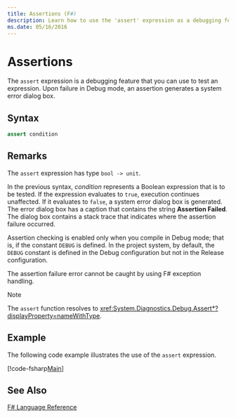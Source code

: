 ```yaml
---
title: Assertions (F#)
description: Learn how to use the 'assert' expression as a debugging feature for testing expressions in the F# programming language.
ms.date: 05/16/2016
---
```

# Assertions

The `assert` expression is a debugging feature that you can use to test an expression. Upon failure in Debug mode, an assertion generates a system error dialog box.

## Syntax

```fsharp
assert condition
```

## Remarks

The `assert` expression has type `bool -> unit`.

In the previous syntax, *condition* represents a Boolean expression that is to be tested. If the expression evaluates to `true`, execution continues unaffected. If it evaluates to `false`, a system error dialog box is generated. The error dialog box has a caption that contains the string **Assertion Failed**. The dialog box contains a stack trace that indicates where the assertion failure occurred.

Assertion checking is enabled only when you compile in Debug mode; that is, if the constant `DEBUG` is defined. In the project system, by default, the `DEBUG` constant is defined in the Debug configuration but not in the Release configuration.

The assertion failure error cannot be caught by using F# exception handling.

> [!NOTE]
> The `assert` function resolves to <xref:System.Diagnostics.Debug.Assert*?displayProperty=nameWithType>.

## Example

The following code example illustrates the use of the `assert` expression.

[!code-fsharp[Main](../../../samples/snippets/fsharp/lang-ref-2/snippet5401.fs)]
    
## See Also

[F# Language Reference](index.md)
